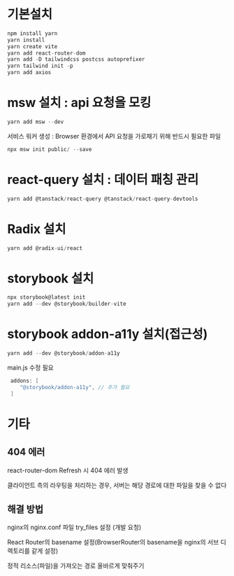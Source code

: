 # 기본설치
```c
npm install yarn
yarn install
yarn create vite
yarn add react-router-dom
yarn add -D tailwindcss postcss autoprefixer
yarn tailwind init -p
yarn add axios
```
# msw 설치 : api 요청을 모킹
```c
yarn add msw --dev
```
서비스 워커 생성 : Browser 환경에서 API 요청을 가로채기 위해 반드시 필요한 파일
```c
npx msw init public/ --save
```
# react-query 설치 : 데이터 패칭 관리
```c
yarn add @tanstack/react-query @tanstack/react-query-devtools
```
# Radix 설치
```c
yarn add @radix-ui/react
```
# storybook 설치
```c
npx storybook@latest init
yarn add --dev @storybook/builder-vite
```
# storybook addon-a11y 설치(접근성)
```c
yarn add --dev @storybook/addon-a11y
```
main.js 수정 필요
```c
 addons: [
	"@storybook/addon-a11y", // 추가 필요
 ]
```

# 기타
## 404 에러
react-router-dom Refresh 시 404 에러 발생

클라이언트 측의 라우팅을 처리하는 경우, 서버는 해당 경로에 대한 파일을 찾을 수 없다 


## 해결 방법
nginx의 nginx.conf 파일 try_files 설정 (개발 요청)

React Router의 basename 설정(BrowserRouter의 basename을 nginx의 서브 디렉토리를 같게 설정)

정적 리소스(파일)을 가져오는 경로 올바르게 맞춰주기 


